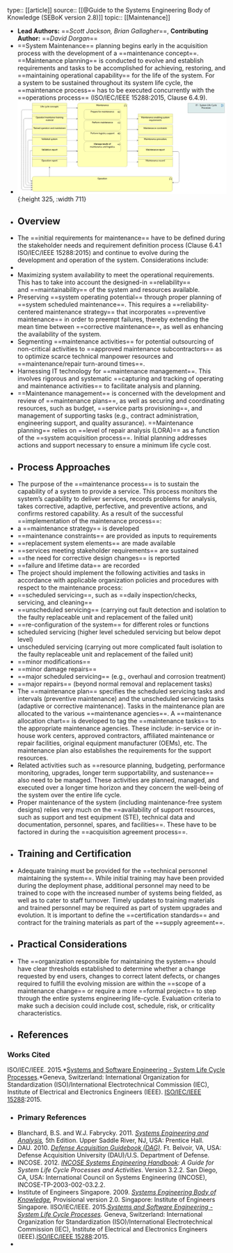 type:: [[article]]
source:: [[@Guide to the Systems Engineering Body of Knowledge (SEBoK version 2.8)]]
topic:: [[Maintenance]]

- **Lead Authors:** ==*Scott Jackson, Brian Gallagher*==, **Contributing Author:** ==*David Dorgan*==
- ==System Maintenance== planning begins early in the acquisition process with the development of a ==maintenance concept==. ==Maintenance planning== is conducted to evolve and establish requirements and tasks to be accomplished for achieving, restoring, and ==maintaining operational capability== for the life of the system. For a system to be sustained throughout its system life cycle, the ==maintenance process== has to be executed concurrently with the ==operations process== (ISO/IEC/IEEE 15288:2015, Clause 6.4.9).
- ![image.png](../assets/image_1689762871422_0.png){:height 325, :width 711}
- ## Overview
- The ==initial requirements for maintenance== have to be defined during the stakeholder needs and requirement definition process (Clause 6.4.1 ISO/IEC/IEEE 15288:2015) and continue to evolve during the development and operation of the system. Considerations include:
-
- Maximizing system availability to meet the operational requirements. This has to take into account the designed-in ==reliability== and ==maintainability== of the system and resources available.
- Preserving ==system operating potential== through proper planning of ==system scheduled maintenance==. This requires a ==reliability-centered maintenance strategy== that incorporates ==preventive maintenance== in order to preempt failures, thereby extending the mean time between ==corrective maintenance==, as well as enhancing the availability of the system.
- Segmenting ==maintenance activities== for potential outsourcing of non-critical activities to ==approved maintenance subcontractors== as to optimize scarce technical manpower resources and ==maintenance/repair turn-around times==.
- Harnessing IT technology for ==maintenance management==. This involves rigorous and systematic ==capturing and tracking of operating and maintenance activities== to facilitate analysis and planning.
- ==Maintenance management== is concerned with the development and review of ==maintenance plans==, as well as securing and coordinating resources, such as budget, ==service parts provisioning==, and management of supporting tasks (e.g., contract administration, engineering support, and quality assurance). ==Maintenance planning== relies on ==level of repair analysis (LORA)== as a function of the ==system acquisition process==. Initial planning addresses actions and support necessary to ensure a minimum life cycle cost.
- ## Process Approaches
- The purpose of the ==maintenance process== is to sustain the capability of a system to provide a service. This process monitors the system’s capability to deliver services, records problems for analysis, takes corrective, adaptive, perfective, and preventive actions, and confirms restored capability. As a result of the successful ==implementation of the maintenance process==:
- a ==maintenance strategy== is developed
- ==maintenance constraints== are provided as inputs to requirements
- ==replacement system elements== are made available
- ==services meeting stakeholder requirements== are sustained
- ==the need for corrective design changes== is reported
- ==failure and lifetime data== are recorded
- The project should implement the following activities and tasks in accordance with applicable organization policies and procedures with respect to the maintenance process:
- ==scheduled servicing==, such as ==daily inspection/checks, servicing, and cleaning==
- ==unscheduled servicing== (carrying out fault detection and isolation to the faulty replaceable unit and replacement of the failed unit)
- ==re-configuration of the system== for different roles or functions
- scheduled servicing (higher level scheduled servicing but below depot level)
- unscheduled servicing (carrying out more complicated fault isolation to the faulty replaceable unit and replacement of the failed unit)
- ==minor modifications==
- ==minor damage repairs==
- ==major scheduled servicing== (e.g., overhaul and corrosion treatment)
- ==major repairs== (beyond normal removal and replacement tasks)
- The ==maintenance plan== specifies the scheduled servicing tasks and intervals (preventive maintenance) and the unscheduled servicing tasks (adaptive or corrective maintenance). Tasks in the maintenance plan are allocated to the various ==maintenance agencies==. A ==maintenance allocation chart== is developed to tag the ==maintenance tasks== to the appropriate maintenance agencies. These include: in-service or in-house work centers, approved contractors, affiliated maintenance or repair facilities, original equipment manufacturer (OEMs), etc. The maintenance plan also establishes the requirements for the support resources.
- Related activities such as ==resource planning, budgeting, performance monitoring, upgrades, longer term supportability, and sustenance== also need to be managed. These activities are planned, managed, and executed over a longer time horizon and they concern the well-being of the system over the entire life cycle.
- Proper maintenance of the system (including maintenance-free system designs) relies very much on the ==availability of support resources, such as support and test equipment (STE), technical data and documentation, personnel, spares, and facilities==. These have to be factored in during the ==acquisition agreement process==.
- ## Training and Certification
- Adequate training must be provided for the ==technical personnel maintaining the system==. While initial training may have been provided during the deployment phase, additional personnel may need to be trained to cope with the increased number of systems being fielded, as well as to cater to staff turnover. Timely updates to training materials and trained personnel may be required as part of system upgrades and evolution. It is important to define the ==certification standards== and contract for the training materials as part of the ==supply agreement==.
- ## Practical Considerations
- The ==organization responsible for maintaining the system== should have clear thresholds established to determine whether a change requested by end users, changes to correct latent defects, or changes required to fulfill the evolving mission are within the ==scope of a maintenance change== or require a more ==formal project== to step through the entire systems engineering life-cycle. Evaluation criteria to make such a decision could include cost, schedule, risk, or criticality characteristics.
- ## References
### Works Cited
ISO/IEC/IEEE. 2015.*[Systems and Software Engineering - System Life Cycle Processes](https://sebokwiki.org/wiki/ISO/IEC/IEEE_15288).*Geneva, Switzerland: International Organization for Standardization (ISO)/International Electrotechnical Commission (IEC), Institute of Electrical and Electronics Engineers (IEEE). [ISO/IEC/IEEE 15288](https://sebokwiki.org/wiki/ISO/IEC/IEEE_15288):2015.
- ### Primary References
- Blanchard, B.S. and W.J. Fabrycky. 2011. *[Systems Engineering and Analysis](https://sebokwiki.org/wiki/Systems_Engineering_and_Analysis),* 5th Edition. Upper Saddle River, NJ, USA: Prentice Hall.
- DAU. 2010. *[Defense Acquisition Guidebook (DAG)](https://sebokwiki.org/wiki/Defense_Acquisition_Guidebook_(DAG))*. Ft. Belvoir, VA, USA: Defense Acquisition University (DAU)/U.S. Department of Defense.
- INCOSE. 2012. *[INCOSE Systems Engineering Handbook](https://sebokwiki.org/wiki/INCOSE_Systems_Engineering_Handbook): A Guide for System Life Cycle Processes and Activities*. Version 3.2.2. San Diego, CA, USA: International Council on Systems Engineering (INCOSE), INCOSE-TP-2003-002-03.2.2.
- Institute of Engineers Singapore. 2009. *[Systems Engineering Body of Knowledge](https://sebokwiki.org/wiki/Systems_Engineering_Body_of_Knowledge_(Singapore)),* Provisional version 2.0. Singapore: Institute of Engineers Singapore.
  IISO/IEC/IEEE. 2015.*[Systems and Software Engineering - System Life Cycle Processes](https://sebokwiki.org/wiki/ISO/IEC/IEEE_15288).* Geneva, Switzerland: International Organization for Standardization (ISO)/International Electrotechnical Commission (IEC), Institute of Electrical and Electronics Engineers (IEEE).[ISO/IEC/IEEE 15288](https://sebokwiki.org/wiki/ISO/IEC/IEEE_15288):2015.
-